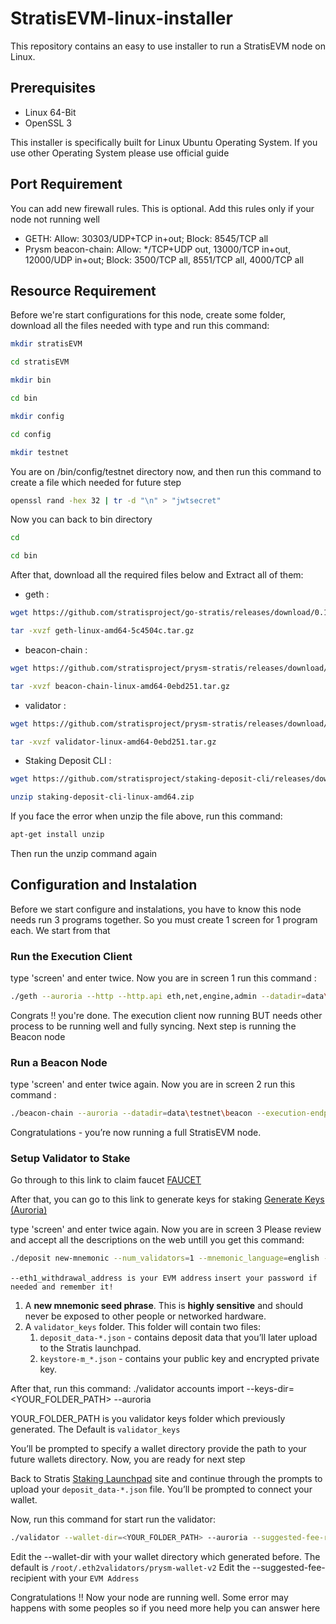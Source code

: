 # StratisEVM-linux-installer

This repository contains an easy to use installer to run a StratisEVM node on Linux.


## Prerequisites

- Linux 64-Bit
- OpenSSL 3

This installer is specifically built for Linux Ubuntu Operating System. If you use other Operating System please use official guide

## Port Requirement

You can add new firewall rules. This is optional. Add this rules only if your node not running well

- GETH: Allow: 30303/UDP+TCP in+out; Block: 8545/TCP all
- Prysm beacon-chain: Allow: */TCP+UDP out, 13000/TCP in+out, 12000/UDP in+out; Block: 3500/TCP all, 8551/TCP all, 4000/TCP all

## Resource Requirement

Before we're start configurations for this node, create some folder, download all the files needed with type and run this command:
```sh
mkdir stratisEVM
```
```sh
cd stratisEVM
```
```sh
mkdir bin
```
```sh
cd bin
```
```sh
mkdir config
```
```sh
cd config
```
```sh
mkdir testnet
```
You are on /bin/config/testnet directory now, and then run this command to create a file which needed for future step
```sh
openssl rand -hex 32 | tr -d "\n" > "jwtsecret"
```
Now you can back to bin directory
```sh
cd
```
```sh
cd bin
```

After that, download all the required files below and Extract all of them:

- geth : 
```sh
wget https://github.com/stratisproject/go-stratis/releases/download/0.1.1/geth-linux-amd64-5c4504c.tar.gz
```
```sh
tar -xvzf geth-linux-amd64-5c4504c.tar.gz
```
- beacon-chain : 
```sh
wget https://github.com/stratisproject/prysm-stratis/releases/download/0.1.1/beacon-chain-linux-amd64-0ebd251.tar.gz
```
```sh
tar -xvzf beacon-chain-linux-amd64-0ebd251.tar.gz
```
- validator :
```sh
wget https://github.com/stratisproject/prysm-stratis/releases/download/0.1.1/validator-linux-amd64-0ebd251.tar.gz
```
```sh
tar -xvzf validator-linux-amd64-0ebd251.tar.gz
```
- Staking Deposit CLI :
```sh
wget https://github.com/stratisproject/staking-deposit-cli/releases/download/0.1.0/staking-deposit-cli-linux-amd64.zip
```
```sh
unzip staking-deposit-cli-linux-amd64.zip
```
If you face the error when unzip the file above, run this command:
```sh
apt-get install unzip
```
Then run the unzip command again

## Configuration and Instalation
Before we start configure and instalations, you have to know this node needs run 3 programs together. So you must create 1 screen for 1 program each. We start from that

### Run the Execution Client
type 'screen' and enter twice. Now you are in screen 1
run this command :
```sh
./geth --auroria --http --http.api eth,net,engine,admin --datadir=data\testnet\geth --authrpc.addr=127.0.0.1 --authrpc.jwtsecret=jwtsecret --syncmode=full
```
Congrats !! you're done. The execution client now running BUT needs other process to be running well and fully syncing. Next step is running the Beacon node

### Run a Beacon Node
type 'screen' and enter twice again. Now you are in screen 2
run this command :
```sh
./beacon-chain --auroria --datadir=data\testnet\beacon --execution-endpoint=http://localhost:8551 --jwt-secret=jwtsecret
```
Congratulations - you’re now running a full StratisEVM node.

### Setup Validator to Stake
Go through to this link to claim faucet
[FAUCET](https://auroria.faucet.stratisevm.com/)

After that, you can go to this link to generate keys for staking
[Generate Keys (Auroria)](https://auroria.launchpad.stratisevm.com/en/generate-keys)

type 'screen' and enter twice again. Now you are in screen 3
Please review and accept all the descriptions on the web untill you get this command:
```sh
./deposit new-mnemonic --num_validators=1 --mnemonic_language=english --chain=auroria --eth1_withdrawal_address=<INSERT ADDRESS>
```
`--eth1_withdrawal_address is your EVM address`
`insert your password if needed and remember it!`


1.  A **new mnemonic seed phrase**. This is **highly sensitive** and should never be exposed to other people or networked hardware.
2.  A `validator_keys` folder. This folder will contain two files:
    1.  `deposit_data-*.json` - contains deposit data that you’ll later upload to the Stratis launchpad.
    2.  `keystore-m_*.json` - contains your public key and encrypted private key.

After that, run this command:
./validator accounts import --keys-dir=<YOUR_FOLDER_PATH> --auroria

YOUR_FOLDER_PATH is you validator keys folder which previously generated. The Default is `validator_keys`

You’ll be prompted to specify a wallet directory provide the path to your future wallets directory.
Now, you are ready for next step

Back to Stratis [Staking Launchpad](https://auroria.launchpad.stratisevm.com/en/generate-keys) site and continue through the prompts to upload your `deposit_data-*.json` file. You’ll be prompted to connect your wallet.

Now, run this command for start run the validator:
```sh
./validator --wallet-dir=<YOUR_FOLDER_PATH> --auroria --suggested-fee-recipient=<YOUR_WALLET_ADDRESS>
```

Edit the --wallet-dir with your wallet directory which generated before. The default is `/root/.eth2validators/prysm-wallet-v2`
Edit the --suggested-fee-recipient with your `EVM Address`

Congratulations !! Now your node are running well. Some error may happens with some peoples so if you need more help you can answer here

